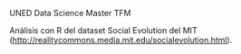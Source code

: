 UNED Data Science Master TFM

Análisis con R del dataset Social Evolution del MIT (http://realitycommons.media.mit.edu/socialevolution.html).
